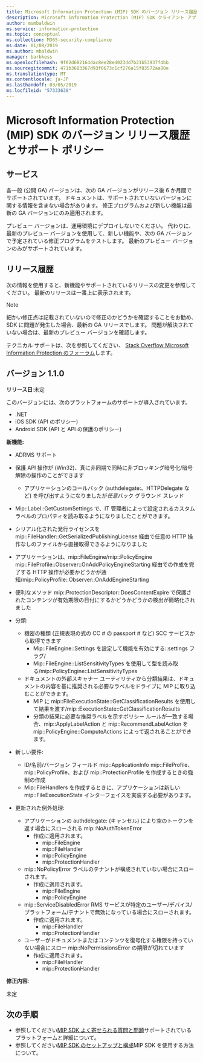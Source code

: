 ```yaml
---
title: Microsoft Information Protection (MIP) SDK のバージョン リリース履歴とサポート ポリシー
description: Microsoft Information Protection (MIP) SDK クライアント アプリケーションの初期化ロジックを記述する方法を示すクイック スタートです。
author: msmbaldwin
ms.service: information-protection
ms.topic: conceptual
ms.collection: M365-security-compliance
ms.date: 01/08/2019
ms.author: mbaldwin
manager: barbkess
ms.openlocfilehash: 9f02d682164dac8ee28ed023dd7b21b53937f4bb
ms.sourcegitcommit: 471b3683367d93f0673c1cf276a15f83572aa80e
ms.translationtype: MT
ms.contentlocale: ja-JP
ms.lasthandoff: 03/05/2019
ms.locfileid: "57333638"
---
```

# <a name="microsoft-information-protection-mip-sdk-version-release-history-and-support-policy"></a>Microsoft Information Protection (MIP) SDK のバージョン リリース履歴とサポート ポリシー

## <a name="servicing"></a>サービス 

各一般 (公開 GA) バージョンは、次の GA バージョンがリリース後 6 か月間でサポートされています。 ドキュメントは、サポートされていないバージョンに関する情報を含まない場合があります。 修正プログラムおよび新しい機能は最新の GA バージョンにのみ適用されます。

プレビュー バージョンは、運用環境にデプロイしないでください。 代わりに、最新のプレビュー バージョンを使用して、新しい機能や、次の GA バージョンで予定されている修正プログラムをテストします。 最新のプレビュー バージョンのみがサポートされています。

## <a name="release-history"></a>リリース履歴

次の情報を使用すると、新機能やサポートされているリリースの変更を参照してください。 最新のリリースは一番上に表示されます。 

> [!NOTE]
> 細かい修正点は記載されていないので修正のかどうかを確認することをお勧め、SDK に問題が発生した場合、最新の GA リリースでします。 問題が解決されていない場合は、最新のプレビュー バージョンを確認します。
>  
> テクニカル サポートは、次を参照してください、 [Stack Overflow Microsoft Information Protection のフォーラム](https://stackoverflow.com/questions/tagged/microsoft-information-protection)します。 

## <a name="version-110"></a>バージョン 1.1.0

**リリース日**:未定

このバージョンには、次のプラットフォームのサポートが導入されています。

  - .NET
  - iOS SDK (API のポリシー)
  - Android SDK (API と API の保護のポリシー)

**新機能:**

- ADRMS サポート
- 保護 API 操作が (Win32)、真に非同期で同時に非ブロッキング暗号化/暗号解除の操作のことができます
  - アプリケーションのコールバック (authdelegate:、HTTPDelegate など) を呼び出すようになりましたが*任意*バック グラウンド スレッド
- Mip::Label::GetCustomSettings で、IT 管理者によって設定されるカスタム ラベルのプロパティを読み取るようになりましたことができます。
- シリアル化された発行ライセンスを mip::FileHandler::GetSerializedPublishingLicense 経由で任意の HTTP 操作なしのファイルから直接取得できるようになりました
- アプリケーションは、mip::FileEngine/mip::PolicyEngine mip::FileProfile::Observer::OnAddPolicyEngineStarting 経由での作成を完了する HTTP 操作が必要かどうかが通知/mip::PolicyProfile::Observer::OnAddEngineStarting
- 便利なメソッド mip::ProtectionDescriptor::DoesContentExpire で保護されたコンテンツが有効期限の日付にするかどうかどうかの検出が簡略化されました
- 分類:
  - 機密の種類 (正規表現の式の CC # の passport # など) SCC サービスから取得できます
    - Mip::FileEngine::Settings を設定して機能を有効にする::settings フラグ/
    - Mip::FileEngine::ListSensitivityTypes を使用して型を読み取る/mip::PolicyEngine::ListSensitivityTypes
  - ドキュメントの外部スキャナー ユーティリティから分類結果は、ドキュメントの内容を基に推奨される必要なラベルをドライブに MIP に取り込むことができます。
    - MIP に mip::FileExecutionState::GetClassificationResults を使用して結果を渡す/mip::ExecutionState::GetClassificationResults
    - 分類の結果に必要な推奨ラベルを示すポリシー ルールが一致する場合、mip::ApplyLabelAction と mip::RecommendLabelAction を mip::PolicyEngine::ComputeActions によって返されることができます。

- 新しい要件:
  - ID/名前/バージョン フィールド mip::ApplicationInfo mip::FileProfile、mip::PolicyProfile、および mip::ProtectionProfile を作成するときの強制の作成
  - Mip::FileHandlers を作成するときに、アプリケーションは新しい mip::FileExecutionState インターフェイスを実装する必要があります。
  
- 更新された例外処理:
  - アプリケーションの authdelegate: (キャンセル) により空のトークンを返す場合にスローされる mip::NoAuthTokenError
    - 作成に適用されます。
      - mip::FileEngine
      - mip::FileHandler
      - mip::PolicyEngine
      - mip::ProtectionHandler
  - mip::NoPolicyError ラベルのテナントが構成されていない場合にスローされます。
    - 作成に適用されます。
      - mip::FileEngine
      - mip::PolicyEngine
  - mip::ServiceDisabledError RMS サービスが特定のユーザー/デバイス/プラットフォーム/テナントで無効になっている場合にスローされます。
    - 作成に適用されます。
      - mip::FileHandler
      - mip::ProtectionHandler
  - ユーザーがドキュメントまたはコンテンツを復号化する権限を持っていない場合にスロー mip::NoPermissionsError の期限が切れています
    - 作成に適用されます。
      - mip::FileHandler
      - mip::ProtectionHandler

**修正内容**:

未定

## <a name="next-steps"></a>次の手順

- 参照してください[MIP SDK よく寄せられる質問と問題](faqs-known-issues.md)サポートされているプラットフォームと詳細について。
- 参照してください[MIP SDK のセットアップと構成](setup-configure-mip.md)MIP SDK を使用する方法について。
